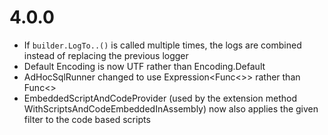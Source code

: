 # 4.0.0
 - If `builder.LogTo..()` is called multiple times, the logs are combined instead of replacing the previous logger
 - Default Encoding is now UTF rather than Encoding.Default
 - AdHocSqlRunner changed to use Expression<Func<>> rather than Func<>
 - EmbeddedScriptAndCodeProvider (used by the extension method WithScriptsAndCodeEmbeddedInAssembly) now also applies the given filter to the code based scripts